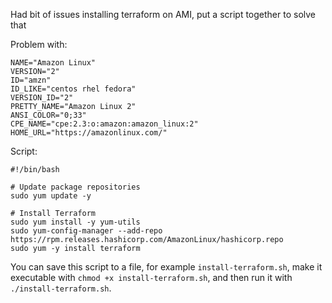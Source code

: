 Had bit of issues installing terraform on AMI, put a script together to solve that 

Problem with: 

```
NAME="Amazon Linux"
VERSION="2"
ID="amzn"
ID_LIKE="centos rhel fedora"
VERSION_ID="2"
PRETTY_NAME="Amazon Linux 2"
ANSI_COLOR="0;33"
CPE_NAME="cpe:2.3:o:amazon:amazon_linux:2"
HOME_URL="https://amazonlinux.com/"
```

Script:

```
#!/bin/bash

# Update package repositories
sudo yum update -y

# Install Terraform
sudo yum install -y yum-utils
sudo yum-config-manager --add-repo https://rpm.releases.hashicorp.com/AmazonLinux/hashicorp.repo
sudo yum -y install terraform
```

You can save this script to a file, for example `install-terraform.sh`, make it executable with `chmod +x install-terraform.sh`, and then run it with `./install-terraform.sh`.
